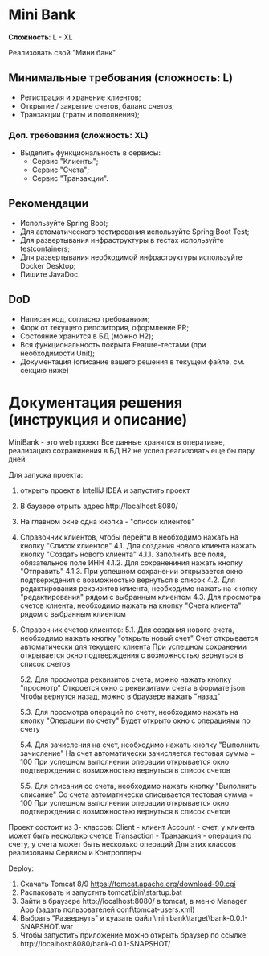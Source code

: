 # Mini Bank
**Сложность**: L - XL

Реализовать свой "Мини банк"

## Минимальные требования (сложность: L)
- Регистрация и хранение клиентов;
- Открытие / закрытие счетов, баланс счетов;
- Транзакции (траты и пополнения);

### Доп. требования (сложность: XL)
- Выделить функциональность в сервисы:
  - Сервис "Клиенты";
  - Сервис "Счета";
  - Сервис "Транзакции".

## Рекомендации 
- Используйте Spring Boot;
- Для автоматического тестирования используйте Spring Boot Test;
- Для развертывания инфраструктуры в тестах используйте [testcontainers](https://www.testcontainers.org/);
- Для развертывания необходимой инфраструктуры используйте Docker Desktop;
- Пишите JavaDoc.

## DoD
- Написан код, согласно требованиям;
- Форк от текущего репозитория, оформление PR;
- Состояние хранится в БД (можно H2);
- Вся функциональность покрыта Feature-тестами (при необходимости Unit);
- Документация (описание вашего решения в текущем файле, см. секцию ниже)

# Документация решения (инструкция и описание)
MiniBank - это web проект
Все данные хранятся в оперативке, реализацию сохранинения в БД H2 не успел реализовать еще бы пару дней

Для запуска проекта:
1. открыть проект в IntelliJ IDEA и запустить проект
2. В баузере отрыть адрес http://localhost:8080/
3. На главном окне одна кнопка - "список клиентов"
4. Справочник клиентов, чтобы перейти в необходимо нажать на кнопку "Список клиентов"
	4.1. Для создания нового клиента нажать кнопку "Создать нового клиента"
		4.1.1. Заполнить все поля, обязательное поле ИНН
		4.1.2. Для сохранениния нажать кнопку "Отправить"
		4.1.3. При успешном сохранении открывается окно подтверждения с возможностью вернуться в список
	4.2. Для редактирования реквизитов клиента, необходимо нажать на кнопку "редактирования" рядом с выбранным клиентом
	4.3. Для просмотра счетов клиента, необходимо нажать на кнопку "Счета клиента" рядом с выбранным клиентом
		
5. Справочник счетов клиентов:
	5.1. Для создания нового счета, необходимо нажать кнопку "открыть новый счет"
		Счет открывается автоматически для текущего клиента
		При успешном сохранении открывается окно подтверждения с возможностью вернуться в список счетов

	5.2. Для просмотра реквизитов счета, можно нажать кнопку "просмотр"
		Откроется окно с реквизитами счета в формате json
		Чтобы вернутся назад, можно в браузере нажать "назад"
	
	5.3. Для просмотра операций по счету, необходимо нажать на кнопку "Операции по счету"
		Будет открыто окно с операциями по счету
	
	5.4. Для зачисления на счет, необходимо нажать кнопку "Выполнить зачисление"
		На счет автоматически зачисляется тестовая сумма = 100
		При успешном выполнении операции открывается окно подтверждения с возможностью вернуться в список счетов

	5.5. Для списания со счета, необходимо нажать кнопку "Выполнить списание"
		Со счета автоматически списывается тестовая сумма = 100
		При успешном выполнении операции открывается окно подтверждения с возможностью вернуться в список счетов

Проект состоит из 3- классов:
	Client - клиент
	Account - счет, у клиента может быть несколько счетов
	Transaction - Транзакция - операция по счету, у счета может быть несколько операций
Для этих классов реализованы Сервисы и Контроллеры	

Deploy:
1. Скачать Tomcat 8/9
	https://tomcat.apache.org/download-90.cgi
2. Распаковать и запустить tomcat\bin\startup.bat	
3. Зайти в браузере http://localhost:8080/ в tomcat, в меню Manager App (задать пользователей conf\tomcat-users.xml)
4. Выбрать "Развернуть" и куазать файл \minibank\target\bank-0.0.1-SNAPSHOT.war
5. Чтобы запустить приложение можно открыть браузер по ссылке:
	http://localhost:8080/bank-0.0.1-SNAPSHOT/
